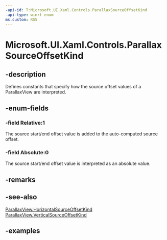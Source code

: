```yaml
---
-api-id: T:Microsoft.UI.Xaml.Controls.ParallaxSourceOffsetKind
-api-type: winrt enum
ms.custom: RS5
---
```

<!-- Enumeration syntax.
public enum ParallaxSourceOffsetKind : int 
-->

# Microsoft.UI.Xaml.Controls.ParallaxSourceOffsetKind


## -description

Defines constants that specify how the source offset values of a ParallaxView are interpreted.


## -enum-fields


### -field Relative:1

The source start/end offset value is added to the auto-computed source offset.


### -field Absolute:0

The source start/end offset value is interpreted as an absolute value.


## -remarks


## -see-also

[ParallaxView.HorizontalSourceOffsetKind](parallaxview_horizontalsourceoffsetkind.md)
[ParallaxView.VerticalSourceOffsetKind](parallaxview_verticalsourceoffsetkind.md)


## -examples


